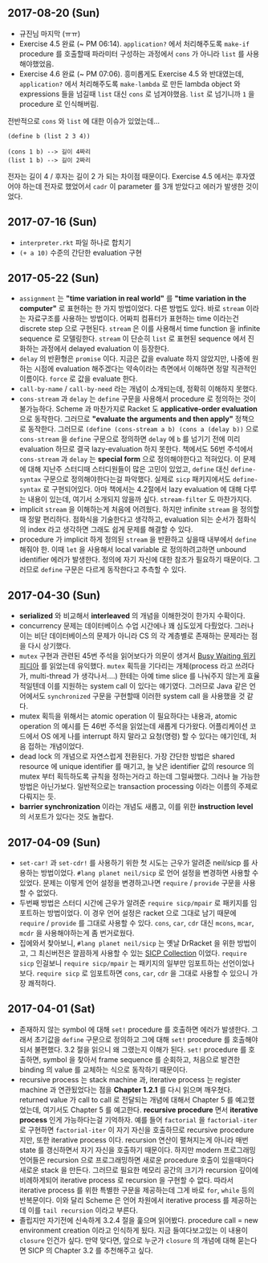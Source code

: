 ## 2017-08-20 (Sun)

* 규진님 마지막 (ㅠㅠ)
* Exercise 4.5 완료 (~ PM 06:14). `application?` 에서 처리해주도록 `make-if` procedure 를 호출할때 파라미터 구성하는 과정에서 `cons` 가 아니라 `list` 를 사용해야했었음.
* Exercise 4.6 완료 (~ PM 07:06). 흥미롭게도 Exercise 4.5 와 반대였는데, `application?` 에서 처리해주도록 `make-lambda` 로 만든 lambda object 와 expressions 들을 넘길때 `list` 대신 `cons` 로 넘겨야했음. `list` 로 넘기니까 `1` 을 procedure 로 인식해버림.

전반적으로 `cons` 와 `list` 에 대한 이슈가 있었는데...

```racket
(define b (list 2 3 4))

(cons 1 b) --> 길이 4짜리
(list 1 b) --> 길이 2짜리
```

전자는 길이 4 / 후자는 길이 2 가 되는 차이점 때문이다. Exercise 4.5 에서는 후자였어야 하는데 전자로 했었어서 `cadr` 이 parameter 를 3개 받았다고 에러가 발생한 것이었다.

## 2017-07-16 (Sun)

* `interpreter.rkt` 파일 하나로 합치기
* `(+ a 10)` 수준의 간단한 evaluation 구현

## 2017-05-22 (Sun)

* `assignment` 는 **"time variation in real world"** 를 **"time variation in the computer"** 로 표현하는 한 가지 방법이었다. 다른 방법도 있다. 바로 `stream` 이라는 자료구조를 사용하는 방법이다. 어짜피 컴퓨터가 표현하는 time 이라는건 discrete step 으로 구현된다. `stream` 은 이를 사용해서 time function 을 infinite sequence 로 모델링한다. `stream` 이 단순히 `list` 로 표현된 sequence 에서 진화하는 과정에서 delayed evaluation 이 등장한다.
* `delay` 의 반환형은 `promise` 이다. 지금은 값을 evaluate 하지 않았지만, 나중에 원하는 시점에 evaluation 해주겠다는 약속이라는 측면에서 이해하면 정말 직관적인 이름이다. `force` 로 값을 evaluate 한다. 
* `call-by-name` / `call-by-need` 라는 개념이 소개되는데, 정확히 이해하지 못했다.
* `cons-stream` 과 `delay` 는 `define` 구문을 사용해서 procedure 로 정의하는 것이 불가능하다. Scheme 과 마찬가지로 Racket 도 **applicative-order evaluation** 으로 동작한다. 그러므로 **"evaluate the arguments and then apply"** 정책으로 동작한다. 그러므로 `(define (cons-stream a b) (cons a (delay b))` 으로 `cons-stream` 을 `define` 구문으로 정의하면 `delay` 에 `b` 를 넘기기 전에 미리 evaluation 하므로 결국 lazy-evaluation 하지 못한다. 책에서도 56번 주석에서 `cons-stream` 과 `delay` 는 **special form** 으로 정의해야한다고 적혀있다. 이 문제에 대해 지난주 스터디때 스터디원들이 많은 고민이 있었고, `define` 대신 `define-syntax` 구문으로 정의해야한다는걸 파악했다. 실제로 `sicp` 패키지에서도 `define-syntax` 로 구현되어있다. 아마 책에서는 4.2절에서 lazy evaluation 에 대해 다루는 내용이 있는데, 여기서 소개되지 않을까 싶다. `stream-filter` 도 마찬가지다.
* implicit `stream` 을 이해하는게 처음에 어려웠다. 하지만 infinite `stream` 을 정의할때 정말 편리하다. 점화식을 기술한다고 생각하고, evaluation 되는 순서가 점화식의 index 라고 생각하면 그래도 쉽게 문제를 해결할 수 있다.
* procedure 가 implicit 하게 정의된 `stream` 을 반환하고 싶을때 내부에서 `define` 해줘야 한. 이때 `let` 을 사용해서 local variable 로 정의하려고하면 unbound identifier 에러가 발생한다. 정의에 자기 자신에 대한 참조가 필요하기 때문이다. 그러므로 `define` 구문은 다르게 동작한다고 추측할 수 있다.  

## 2017-04-30 (Sun)

* **serialized** 와 비교해서 **interleaved** 의 개념을 이해한것이 한가지 수확이다. 
* concurrency 문제는 데이터베이스 수업 시간에나 꽤 심도있게 다뤘었다. 그러나 이는 비단 데이터베이스의 문제가 아니라 CS 의 각 계층별로 존재하는 문제라는 점을 다시 상기했다.
* `mutex` 구현과 관련된 45번 주석을 읽어보다가 의문이 생겨서 [Busy Waiting 위키피디아](https://en.wikipedia.org/wiki/Busy_waiting#Alternatives) 를 읽었는데 유익했다. `mutex` 획득을 기다리는 개체(process 라고 쓰려다가, multi-thread 가 생각나서....) 한테는 아예 time slice 를 나눠주지 않는게 효율적일텐데 이를 지원하는 system call 이 있다는 얘기였다. 그러므로 Java 같은 언어에서도 `synchronized` 구문을 구현할때 이러한 system call 을 사용했을 것 같다.
* mutex 획득을 위해서는 atomic operation 이 필요하다는 내용과, atomic operation 의 예시를 든 46번 주석을 읽었는데 새롭게 다가왔다. 어플리케이션 코드에서 OS 에게 나를 interrupt 하지 말라고 요청(명령) 할 수 있다는 얘기인데, 처음 접하는 개념이었다.
* dead lock 의 개념으로 자연스럽게 전환된다. 가장 간단한 방법은 shared resource 에 unique identifier 를 매기고, 늘 낮은 identifier 값의 resource 의 mutex 부터 획득하도록 규칙을 정하는거라고 하는데 그럴싸했다. 그러나 늘 가능한 방법은 아닌가보다. 일반적으로는 transaction processing 이라는 이름의 주제로 다뤄지는 듯.
* **barrier synchronization** 이라는 개념도 새롭고, 이를 위한 **instruction level** 의 서포트가 있다는 것도 놀랍다.

## 2017-04-09 (Sun)

* `set-car!` 과 `set-cdr!` 를 사용하기 위한 첫 시도는 근우가 알려준 neil/sicp 를 사용하는 방법이었다. `#lang planet neil/sicp` 로 언어 설정을 변경하면 사용할 수 있었다. 문제는 이렇게 언어 설정을 변경하고나면 `require` / `provide` 구문을 사용할 수 없었다.
* 두번째 방법은 스터디 시간에 근우가 알려준 `require sicp/mpair` 로 패키지를 임포트하는 방법이었다. 이 경우 언어 설정은 racket 으로 그대로 남기 때문에 `require` / `provide` 를 그대로 사용할 수 있다. `cons`, `car`, `cdr` 대신 `mcons`, `mcar`, `mcdr` 을 사용해야하는게 좀 번거로웠다.
* 집에와서 찾아보니, `#lang planet neil/sicp` 는 옛날 DrRacket 을 위한 방법이고, 그 최신버전은 깔끔하게 사용할 수 있는 [SICP Collection](http://docs.racket-lang.org/sicp-manual/index.html) 이었다. `require sicp` 인걸보니 `require sicp/mpair` 는 패키지의 일부만 임포트하는 선언이었나보다. `require sicp` 로 임포트하면 `cons`, `car`, `cdr` 을 그대로 사용할 수 있으니 가장 쾌적하다.

## 2017-04-01 (Sat)

* 존재하지 않는 symbol 에 대해 `set!` procedure 를 호출하면 에러가 발생한다. 그래서 초기값을 `define` 구문으로 정의하고 그에 대해 `set!` procedure 를 호출해야되서 불편했다. 3.2 절을 읽으니 왜 그랬는지 이해가 된다. `set!` procedure 를 호출하면, symbol 을 찾아서 frame sequence 를 순회하고, 처음으로 발견한 binding 의 value 를 교체하는 식으로 동작하기 때문이다.
* recursive process 는 stack machine 과, iterative process 는 register machine 과 연관됬었다는 점을 **Chapter 1.2.1** 를 다시 읽으며 깨우쳤다. returned value 가 call to call 로 전달되는 개념에 대해서 Chapter 5 를 예고했었는데, 여기서도 Chapter 5 를 예고한다. **recursive procedure** 면서 **iterative process** 인게 가능하다는걸 기억하자. 예를 들어 `factorial` 을 `factorial-iter` 로 구현하면 `factorial-iter` 이 자기 자신을 호출하므로 recursive procedure 지만, 또한  iterative process 이다. recursion 연산이 펼쳐지는게 아니라 매번 state 를 갱신하면서 자기 자신을 호출하기 때문이다. 하지만 modern 프로그래밍 언어들은 recursion 으로 프로그래밍하면 새로운 procedure 호출이 있을때마다 새로운 stack 을 만든다. 그러므로 필요한 메모리 공간의 크기가 recursion 깊이에 비례하게되어 iterative process 로 recursion 을 구현할 수 없다. 따라서 iterative process 를 위한 특별한 구문을 제공하는데 그게 바로 `for`, `while` 등의 반복문이다. 이와 달리 Scheme 은 언어 차원에서 iterative process 를 제공하는데 이를 `tail recursion` 이라고 부른다.
* 졸립지만 자기전에 신속하게 3.2.4 절을 훑으며 읽어봤다. procedure call = new environment creation 이라고 인식하게 됬다. 지금 들여다보고있는 이 내용이 `closure` 인건가 싶다. 만약 맞다면, 앞으로 누군가 `closure` 의 개념에 대해 묻는다면 SICP 의 Chapter 3.2 를 추천해주고 싶다.
   